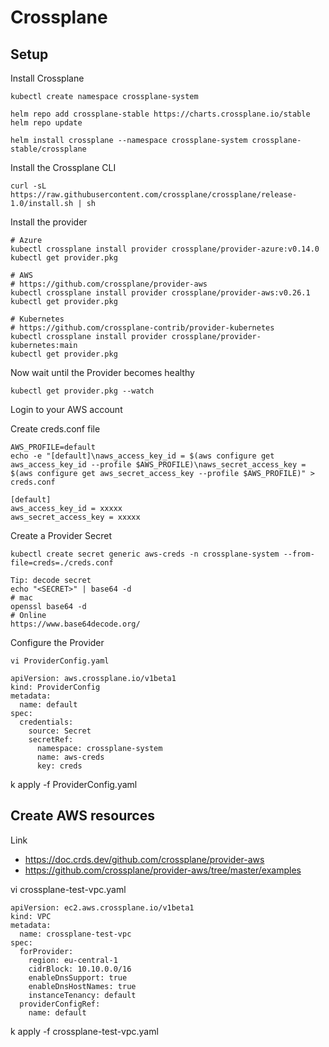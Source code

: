 # Crossplane

## Setup


Install Crossplane
```
kubectl create namespace crossplane-system

helm repo add crossplane-stable https://charts.crossplane.io/stable
helm repo update

helm install crossplane --namespace crossplane-system crossplane-stable/crossplane
```



Install the Crossplane CLI
```
curl -sL https://raw.githubusercontent.com/crossplane/crossplane/release-1.0/install.sh | sh
```


Install the provider
```
# Azure
kubectl crossplane install provider crossplane/provider-azure:v0.14.0
kubectl get provider.pkg

# AWS
# https://github.com/crossplane/provider-aws
kubectl crossplane install provider crossplane/provider-aws:v0.26.1
kubectl get provider.pkg

# Kubernetes
# https://github.com/crossplane-contrib/provider-kubernetes
kubectl crossplane install provider crossplane/provider-kubernetes:main
kubectl get provider.pkg
```


Now wait until the Provider becomes healthy
```
kubectl get provider.pkg --watch
```

Login to your AWS account


Create creds.conf file
```
AWS_PROFILE=default
echo -e "[default]\naws_access_key_id = $(aws configure get aws_access_key_id --profile $AWS_PROFILE)\naws_secret_access_key = $(aws configure get aws_secret_access_key --profile $AWS_PROFILE)" > creds.conf

[default]
aws_access_key_id = xxxxx
aws_secret_access_key = xxxxx
```

Create a Provider Secret
```
kubectl create secret generic aws-creds -n crossplane-system --from-file=creds=./creds.conf

Tip: decode secret
echo "<SECRET>" | base64 -d
# mac
openssl base64 -d
# Online
https://www.base64decode.org/
```


Configure the Provider
```
vi ProviderConfig.yaml

apiVersion: aws.crossplane.io/v1beta1
kind: ProviderConfig
metadata:
  name: default
spec:
  credentials:
    source: Secret
    secretRef:
      namespace: crossplane-system
      name: aws-creds
      key: creds
```
k apply -f ProviderConfig.yaml



## Create AWS resources

Link  
- https://doc.crds.dev/github.com/crossplane/provider-aws
- https://github.com/crossplane/provider-aws/tree/master/examples


vi crossplane-test-vpc.yaml
```
apiVersion: ec2.aws.crossplane.io/v1beta1
kind: VPC
metadata:
  name: crossplane-test-vpc
spec:
  forProvider:
    region: eu-central-1
    cidrBlock: 10.10.0.0/16
    enableDnsSupport: true
    enableDnsHostNames: true
    instanceTenancy: default
  providerConfigRef:
    name: default
```
k apply -f crossplane-test-vpc.yaml


